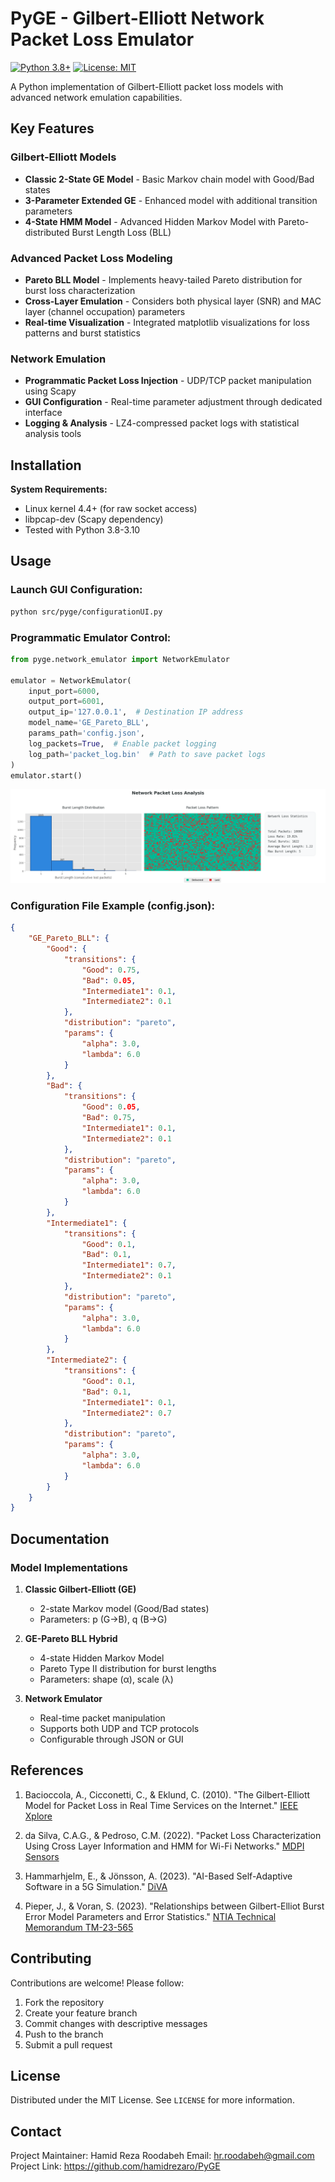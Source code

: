 # PyGE - Gilbert-Elliott Network Packet Loss Emulator

[![Python 3.8+](https://img.shields.io/badge/python-3.8%2B-blue.svg)](https://www.python.org/downloads/)
[![License: MIT](https://img.shields.io/badge/License-MIT-yellow.svg)](https://opensource.org/licenses/MIT)

A Python implementation of Gilbert-Elliott packet loss models with advanced network emulation capabilities.

## Key Features

### Gilbert-Elliott Models
- **Classic 2-State GE Model** - Basic Markov chain model with Good/Bad states
- **3-Parameter Extended GE** - Enhanced model with additional transition parameters
- **4-State HMM Model** - Advanced Hidden Markov Model with Pareto-distributed Burst Length Loss (BLL)

### Advanced Packet Loss Modeling
- **Pareto BLL Model** - Implements heavy-tailed Pareto distribution for burst loss characterization
- **Cross-Layer Emulation** - Considers both physical layer (SNR) and MAC layer (channel occupation) parameters
- **Real-time Visualization** - Integrated matplotlib visualizations for loss patterns and burst statistics

### Network Emulation
- **Programmatic Packet Loss Injection** - UDP/TCP packet manipulation using Scapy
- **GUI Configuration** - Real-time parameter adjustment through dedicated interface
- **Logging & Analysis** - LZ4-compressed packet logs with statistical analysis tools

## Installation

**System Requirements:**
- Linux kernel 4.4+ (for raw socket access)
- libpcap-dev (Scapy dependency)
- Tested with Python 3.8-3.10

## Usage

### Launch GUI Configuration:

```bash
python src/pyge/configurationUI.py
```

### Programmatic Emulator Control:
```python
from pyge.network_emulator import NetworkEmulator

emulator = NetworkEmulator(
    input_port=6000,
    output_port=6001,
    output_ip='127.0.0.1',  # Destination IP address
    model_name='GE_Pareto_BLL',
    params_path='config.json',
    log_packets=True,  # Enable packet logging
    log_path='packet_log.bin'  # Path to save packet logs
)
emulator.start()
```

![Network Emulation Architecture](files/emulation_fig.png)


### Configuration File Example (config.json):
```json
{
    "GE_Pareto_BLL": {
        "Good": {
            "transitions": {
                "Good": 0.75,
                "Bad": 0.05,
                "Intermediate1": 0.1,
                "Intermediate2": 0.1
            },
            "distribution": "pareto",
            "params": {
                "alpha": 3.0,
                "lambda": 6.0
            }
        },
        "Bad": {
            "transitions": {
                "Good": 0.05,
                "Bad": 0.75,
                "Intermediate1": 0.1,
                "Intermediate2": 0.1
            },
            "distribution": "pareto", 
            "params": {
                "alpha": 3.0,
                "lambda": 6.0
            }
        },
        "Intermediate1": {
            "transitions": {
                "Good": 0.1,
                "Bad": 0.1,
                "Intermediate1": 0.7,
                "Intermediate2": 0.1
            },
            "distribution": "pareto",
            "params": {
                "alpha": 3.0,
                "lambda": 6.0
            }
        },
        "Intermediate2": {
            "transitions": {
                "Good": 0.1,
                "Bad": 0.1,
                "Intermediate1": 0.1,
                "Intermediate2": 0.7
            },
            "distribution": "pareto",
            "params": {
                "alpha": 3.0,
                "lambda": 6.0
            }
        }
    }
}
```

## Documentation

### Model Implementations
1. **Classic Gilbert-Elliott (GE)**
   - 2-state Markov model (Good/Bad states)
   - Parameters: p (G→B), q (B→G)

2. **GE-Pareto BLL Hybrid**
   - 4-state Hidden Markov Model
   - Pareto Type II distribution for burst lengths
   - Parameters: shape (α), scale (λ)

3. **Network Emulator**
   - Real-time packet manipulation
   - Supports both UDP and TCP protocols
   - Configurable through JSON or GUI

## References

1. Bacioccola, A., Cicconetti, C., & Eklund, C. (2010). "The Gilbert-Elliott Model for Packet Loss in Real Time Services on the Internet." [IEEE Xplore](https://ieeexplore.ieee.org/document/5755057)

2. da Silva, C.A.G., & Pedroso, C.M. (2022). "Packet Loss Characterization Using Cross Layer Information and HMM for Wi-Fi Networks." [MDPI Sensors](https://doi.org/10.3390/s22228592)

3. Hammarhjelm, E., & Jönsson, A. (2023). "AI-Based Self-Adaptive Software in a 5G Simulation." [DiVA](https://www.diva-portal.org/smash/get/diva2:1869617/FULLTEXT01.pdf)

4. Pieper, J., & Voran, S. (2023). "Relationships between Gilbert-Elliot Burst Error Model Parameters and Error Statistics." [NTIA Technical Memorandum TM-23-565](https://its.ntia.gov/publications/download/TM-23-565.pdf)



## Contributing

Contributions are welcome! Please follow:
1. Fork the repository
2. Create your feature branch
3. Commit changes with descriptive messages
4. Push to the branch
5. Submit a pull request

## License

Distributed under the MIT License. See `LICENSE` for more information.

## Contact

Project Maintainer: Hamid Reza Roodabeh 
Email: hr.roodabeh@gmail.com  
Project Link: https://github.com/hamidrezaro/PyGE
